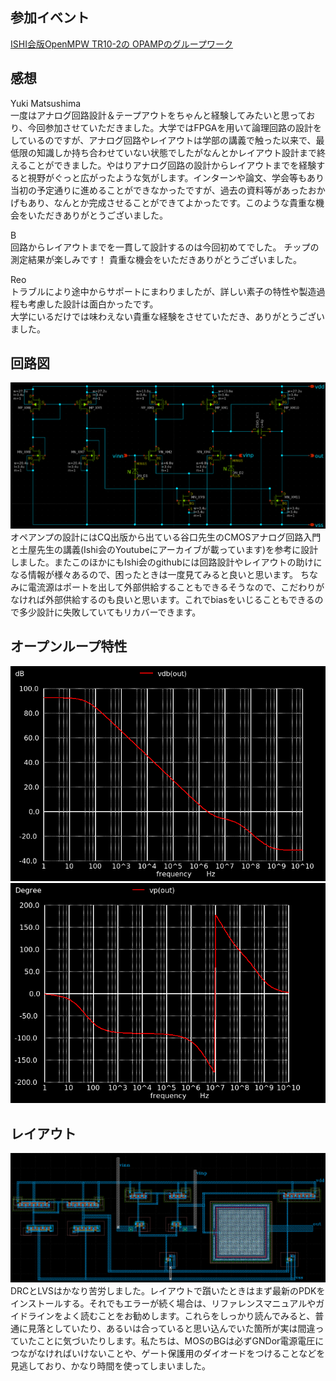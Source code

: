 ## 参加イベント
[ISHI会版OpenMPW TR10-2の OPAMPのグループワーク](https://ishi-kai.org/openmpw/shuttle/tr10/2025/08/01/shuttle_ISHI-Kai_OpenMPW-TR10-2_start.html)
　
## 感想
Yuki Matsushima  
一度はアナログ回路設計＆テープアウトをちゃんと経験してみたいと思っており、今回参加させていただきました。大学ではFPGAを用いて論理回路の設計をしているのですが、アナログ回路やレイアウトは学部の講義で触った以来で、最低限の知識しか持ち合わせていない状態でしたがなんとかレイアウト設計まで終えることができました。やはりアナログ回路の設計からレイアウトまでを経験すると視野がぐっと広がったような気がします。インターンや論文、学会等もあり当初の予定通りに進めることができなかったですが、過去の資料等があったおかげもあり、なんとか完成させることができてよかったです。このような貴重な機会をいただきありがとうございました。

B  
回路からレイアウトまでを一貫して設計するのは今回初めてでした。
チップの測定結果が楽しみです！
貴重な機会をいただきありがとうございました。  

Reo  
トラブルにより途中からサポートにまわりましたが、詳しい素子の特性や製造過程も考慮した設計は面白かったです。  
大学にいるだけでは味わえない貴重な経験をさせていただき、ありがとうございました。

## 回路図
![Schematic](images/schematic.png)
オペアンプの設計にはCQ出版から出ている谷口先生のCMOSアナログ回路入門と土屋先生の講義(Ishi会のYoutubeにアーカイブが載っています)を参考に設計しました。またこのほかにもIshi会のgithubには回路設計やレイアウトの助けになる情報が様々あるので、困ったときは一度見てみると良いと思います。
ちなみに電流源はポートを出して外部供給することもできるそうなので、こだわりがなければ外部供給するのも良いと思います。これでbiasをいじることもできるので多少設計に失敗していてもリカバーできます。

## オープンループ特性
![利得](images/gain.png)
![位相](images/phase.png)

## レイアウト
![Layout](images/layout.png)
DRCとLVSはかなり苦労しました。レイアウトで躓いたときはまず最新のPDKをインストールする。それでもエラーが続く場合は、リファレンスマニュアルやガイドラインをよく読むことをお勧めします。これらをしっかり読んでみると、普通に見落としていたり、あるいは合っていると思い込んでいた箇所が実は間違っていたことに気づいたりします。私たちは、MOSのBGは必ずGNDor電源電圧につながなければいけないことや、ゲート保護用のダイオードをつけることなどを見逃しており、かなり時間を使ってしまいました。

